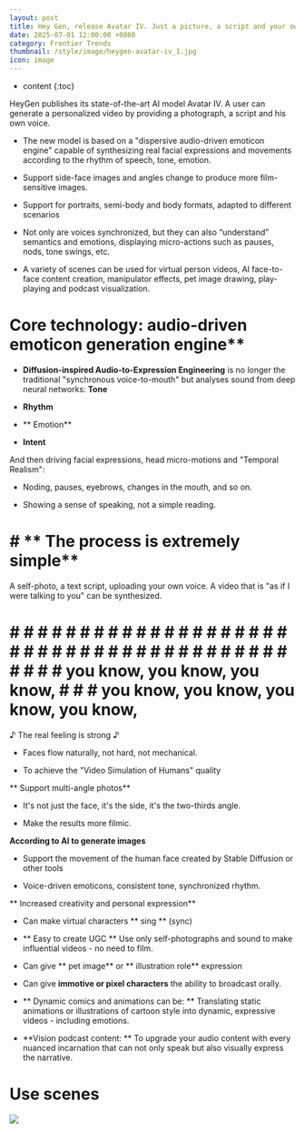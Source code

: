 ```yaml
---
layout: post
title: Hey Gen, release Avatar IV. Just a picture, a script and your own voice will generate a very real digital person.
date: 2025-07-01 12:00:00 +0800
category: Frontier Trends
thumbnail: /style/image/heygen-avatar-iv_1.jpg
icon: image
---
```

* content
{:toc}

HeyGen publishes its state-of-the-art AI model Avatar IV. A user can generate a personalized video by providing a photograph, a script and his own voice.

- The new model is based on a "dispersive audio-driven emoticon engine" capable of synthesizing real facial expressions and movements according to the rhythm of speech, tone, emotion.

- Support side-face images and angles change to produce more film-sensitive images.

- Support for portraits, semi-body and body formats, adapted to different scenarios

- Not only are voices synchronized, but they can also “understand” semantics and emotions, displaying micro-actions such as pauses, nods, tone swings, etc.

- A variety of scenes can be used for virtual person videos, AI face-to-face content creation, manipulator effects, pet image drawing, play-playing and podcast visualization.


# Core technology: audio-driven emoticon generation engine**

- **Diffusion-inspired Audio-to-Expression Engineering** is no longer the traditional "synchronous voice-to-mouth" but analyses sound from deep neural networks:
**Tone**

- **Rhythm**

- ** Emotion**

- **Intent**

And then driving facial expressions, head micro-motions and "Temporal Realism":

- Noding, pauses, eyebrows, changes in the mouth, and so on.

- Showing a sense of speaking, not a simple reading.


# #  ** The process is extremely simple**
A self-photo, a text script, uploading your own voice.
A video that is "as if I were talking to you" can be synthesized.

# # # # # # # # # # # # # # # # # # # # # # # # # # # # # # # # # # # # # # # # # # # # # you know, you know, you know, # # # you know, you know, you know, you know, #
♪ The real feeling is strong ♪

- Faces flow naturally, not hard, not mechanical.

- To achieve the "Video Simulation of Humans" quality

** Support multi-angle photos**

- It's not just the face, it's the side, it's the two-thirds angle.

- Make the results more filmic.

**According to AI to generate images**

- Support the movement of the human face created by Stable Diffusion or other tools

- Voice-driven emoticons, consistent tone, synchronized rhythm.

** Increased creativity and personal expression**

- Can make virtual characters ** sing ** (sync)

- ** Easy to create UGC ** Use only self-photographs and sound to make influential videos - no need to film.

- Can give ** pet image** or ** illustration role** expression

- Can give **immotive or pixel characters** the ability to broadcast orally.

- ** Dynamic comics and animations can be: ** Translating static animations or illustrations of cartoon style into dynamic, expressive videos - including emotions.

- **Vision podcast content: ** To upgrade your audio content with every nuanced incarnation that can not only speak but also visually express the narrative.


# Use scenes
![](https://assets-v2.circle.so/4j3lpiwdsggb537upxo2vbvtsc3f)